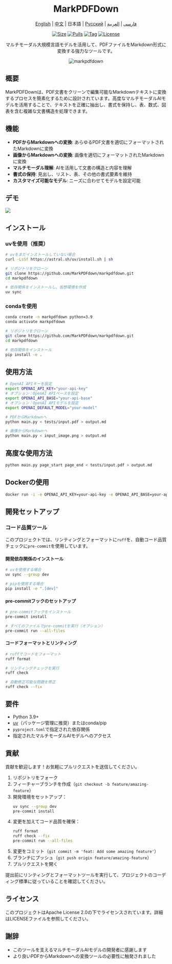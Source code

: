 <div align="center">

<h1>MarkPDFDown</h1>
<p align="center"><a href="./README.md">English</a> | <a href="./README_zh.md">中文</a> | 日本語 | <a href="./README_ru.md">Русский</a> | <a href="./README_fa.md">فارسی</a> | <a href="./README_ar.md">العربية</a></p>

[![Size]][hub_url]
[![Pulls]][hub_url]
[![Tag]][tag_url]
[![License]][license_url]
<p>マルチモーダル大規模言語モデルを活用して、PDFファイルをMarkdown形式に変換する強力なツールです。</p>

![markpdfdown](https://raw.githubusercontent.com/markpdfdown/markpdfdown/refs/heads/master/tests/markpdfdown.png)

</div>

## 概要

MarkPDFDownは、PDF文書をクリーンで編集可能なMarkdownテキストに変換するプロセスを簡素化するために設計されています。高度なマルチモーダルAIモデルを活用することで、テキストを正確に抽出し、書式を保持し、表、数式、図表を含む複雑な文書構造を処理できます。

## 機能

- **PDFからMarkdownへの変換**: あらゆるPDF文書を適切にフォーマットされたMarkdownに変換
- **画像からMarkdownへの変換**: 画像を適切にフォーマットされたMarkdownに変換
- **マルチモーダル理解**: AIを活用して文書の構造と内容を理解
- **書式の保持**: 見出し、リスト、表、その他の書式要素を維持
- **カスタマイズ可能なモデル**: ニーズに合わせてモデルを設定可能

## デモ
![](https://raw.githubusercontent.com/markpdfdown/markpdfdown/refs/heads/master/tests/demo_02.png)

## インストール

### uvを使用（推奨）

```bash
# uvをまだインストールしていない場合
curl -LsSf https://astral.sh/uv/install.sh | sh

# リポジトリをクローン
git clone https://github.com/MarkPDFdown/markpdfdown.git
cd markpdfdown

# 依存関係をインストールし、仮想環境を作成
uv sync

```

### condaを使用

```bash
conda create -n markpdfdown python=3.9
conda activate markpdfdown

# リポジトリをクローン
git clone https://github.com/MarkPDFdown/markpdfdown.git
cd markpdfdown

# 依存関係をインストール
pip install -e .
```
## 使用方法
```bash
# OpenAI APIキーを設定
export OPENAI_API_KEY="your-api-key"
# オプション：OpenAI APIベースを設定
export OPENAI_API_BASE="your-api-base"
# オプション：OpenAI APIモデルを設定
export OPENAI_DEFAULT_MODEL="your-model"

# PDFからMarkdownへ
python main.py < tests/input.pdf > output.md

# 画像からMarkdownへ
python main.py < input_image.png > output.md
```
## 高度な使用方法
```bash
python main.py page_start page_end < tests/input.pdf > output.md
```

## Dockerの使用
```bash
docker run -i -e OPENAI_API_KEY=your-api-key -e OPENAI_API_BASE=your-api-base -e OPENAI_DEFAULT_MODEL=your-model jorbenzhu/markpdfdown < input.pdf > output.md
```

## 開発セットアップ

### コード品質ツール

このプロジェクトでは、リンティングとフォーマットに`ruff`を、自動コード品質チェックに`pre-commit`を使用しています。

#### 開発依存関係のインストール

```bash
# uvを使用する場合
uv sync --group dev

# pipを使用する場合
pip install -e ".[dev]"
```

#### pre-commitフックのセットアップ

```bash
# pre-commitフックをインストール
pre-commit install

# すべてのファイルでpre-commitを実行（オプション）
pre-commit run --all-files
```

#### コードフォーマットとリンティング

```bash
# ruffでコードをフォーマット
ruff format

# リンティングチェックを実行
ruff check

# 自動修正可能な問題を修正
ruff check --fix
```

## 要件
- Python 3.9+
- [uv](https://astral.sh/uv/)（パッケージ管理に推奨）またはconda/pip
- `pyproject.toml`で指定された依存関係
- 指定されたマルチモーダルAIモデルへのアクセス

## 貢献
貢献を歓迎します！お気軽にプルリクエストを送信してください。

1. リポジトリをフォーク
2. フィーチャーブランチを作成（`git checkout -b feature/amazing-feature`）
3. 開発環境をセットアップ：
   ```bash
   uv sync --group dev
   pre-commit install
   ```
4. 変更を加えてコード品質を確保：
   ```bash
   ruff format
   ruff check --fix
   pre-commit run --all-files
   ```
5. 変更をコミット（`git commit -m 'feat: Add some amazing feature'`）
6. ブランチにプッシュ（`git push origin feature/amazing-feature`）
7. プルリクエストを開く

提出前にリンティングとフォーマットツールを実行して、プロジェクトのコーディング標準に従っていることを確認してください。

## ライセンス
このプロジェクトはApache License 2.0の下でライセンスされています。詳細はLICENSEファイルを参照してください。

## 謝辞
- このツールを支えるマルチモーダルAIモデルの開発者に感謝します
- より良いPDFからMarkdownへの変換ツールの必要性に触発されました

[hub_url]: https://hub.docker.com/r/jorbenzhu/markpdfdown/
[tag_url]: https://github.com/markpdfdown/markpdfdown/releases
[license_url]: https://github.com/markpdfdown/markpdfdown/blob/main/LICENSE

[Size]: https://img.shields.io/docker/image-size/jorbenzhu/markpdfdown/latest?color=066da5&label=size
[Pulls]: https://img.shields.io/docker/pulls/jorbenzhu/markpdfdown.svg?style=flat&label=pulls&logo=docker
[Tag]: https://img.shields.io/github/release/markpdfdown/markpdfdown.svg
[License]: https://img.shields.io/github/license/markpdfdown/markpdfdown